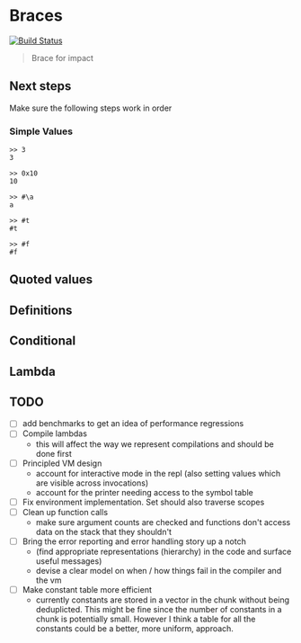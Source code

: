 # Braces

[![Build Status](https://travis-ci.com/certainty/braces.svg?token=4u7ZeAMZynyk9xmAA6Tm&branch=main)](https://travis-ci.com/certainty/braces)


> Brace for impact

## Next steps
Make sure the following steps work in order 

### Simple Values 
```
>> 3
3

>> 0x10
10

>> #\a 
a

>> #t
#t

>> #f
#f
```

## Quoted values 

## Definitions 

## Conditional 

## Lambda 


## TODO

- [ ] add benchmarks to get an idea of performance regressions 
- [ ] Compile lambdas
    * this will affect the way we represent compilations and should be done first
- [ ] Principled VM design 
    * account for interactive mode in the repl (also setting values which are visible across invocations)
    * account for the printer needing access to the symbol table 
- [ ] Fix environment implementation. Set should also traverse scopes 
- [ ] Clean up function calls 
    * make sure argument counts are checked and functions don't access data on the stack that they shouldn't
- [ ] Bring the error reporting and error handling story up a notch 
    * (find appropriate representations (hierarchy) in the code and surface useful messages)
    * devise a clear model on when / how things fail in the compiler and the vm
- [ ] Make constant table more efficient
    * currently constants are stored in a vector in the chunk without being deduplicted. This might be fine since the number of constants in a chunk is potentially small.
      However I think a table for all the constants could be a better, more uniform, approach. 

